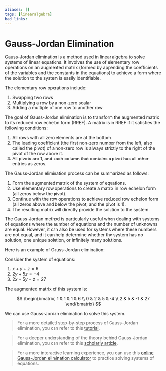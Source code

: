 ```yaml
---
aliases: []
tags: [linearalgebra]
bad_links:
---
```

# Gauss-Jordan Elimination

Gauss-Jordan elimination is a method used in linear algebra to solve systems of linear equations. It involves the use of elementary row operations on an augmented matrix (formed by appending the coefficients of the variables and the constants in the equations) to achieve a form where the solution to the system is easily identifiable.

The elementary row operations include:

1. Swapping two rows
2. Multiplying a row by a non-zero scalar
3. Adding a multiple of one row to another row

The goal of Gauss-Jordan elimination is to transform the augmented matrix to its reduced row echelon form (RREF). A matrix is in RREF if it satisfies the following conditions:

1. All rows with all zero elements are at the bottom.
2. The leading coefficient (the first non-zero number from the left, also called the pivot) of a non-zero row is always strictly to the right of the pivot of the row above it.
3. All pivots are 1, and each column that contains a pivot has all other entries as zeros.

The Gauss-Jordan elimination process can be summarized as follows:

1. Form the augmented matrix of the system of equations.
2. Use elementary row operations to create a matrix in row echelon form (all zeros below the pivot).
3. Continue with the row operations to achieve reduced row echelon form (all zeros above and below the pivot, and the pivot is 1).
4. The resulting matrix will directly provide the solution to the system.

The Gauss-Jordan method is particularly useful when dealing with systems of equations where the number of equations and the number of unknowns are equal. However, it can also be used for systems where these numbers are not equal, and it can help determine whether the system has no solution, one unique solution, or infinitely many solutions.

Here is an example of Gauss-Jordan elimination:

Consider the system of equations:

1. $x + y + z = 6$
2. $2y + 5z = -4$
3. $2x + 5y - z = 27$

The augmented matrix of this system is:

$$
\begin{bmatrix}
1 & 1 & 1 & 6 \\
0 & 2 & 5 & -4 \\
2 & 5 & -1 & 27
\end{bmatrix}
$$

We can use Gauss-Jordan elimination to solve this system.

> For a more detailed step-by-step process of Gauss-Jordan elimination, you can refer to this [tutorial](https://www.google.com/search?q=Gauss-Jordan+elimination+tutorial).

> For a deeper understanding of the theory behind Gauss-Jordan elimination, you can refer to this [scholarly article](https://www.google.com/search?q=Gauss-Jordan+elimination+theory).

> For a more interactive learning experience, you can use this [online Gauss-Jordan elimination calculator](https://www.google.com/search?q=online+Gauss-Jordan+elimination+calculator) to practice solving systems of equations.
